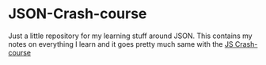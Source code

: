 # JSON-Crash-course
 Just a little repository for my learning stuff around JSON. 
This contains my notes on everything I learn and it goes pretty much same with the [JS Crash-course](https://github.com/l1fsec/JS-Crash-course)
